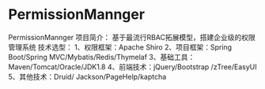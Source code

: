 # PermissionMannger
PermissionMannger
项目简介： 基于最流行RBAC拓展模型，搭建企业级的权限管理系统
技术选型：
1、权限框架：Apache Shiro
2、项目框架：Spring Boot/Spring MVC/Mybatis/Redis/Thymelaf
3、基础工具：Maven/Tomcat/Oracle/JDK1.8
4、前端技术：jQuery/Bootstrap /zTree/EasyUI
5、其他技术：Druid/ Jackson/PageHelp/kaptcha
